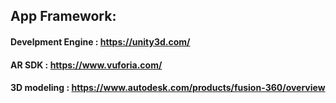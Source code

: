 ## App Framework:
#### Develpment Engine : https://unity3d.com/
#### AR SDK : https://www.vuforia.com/
#### 3D modeling :  https://www.autodesk.com/products/fusion-360/overview

